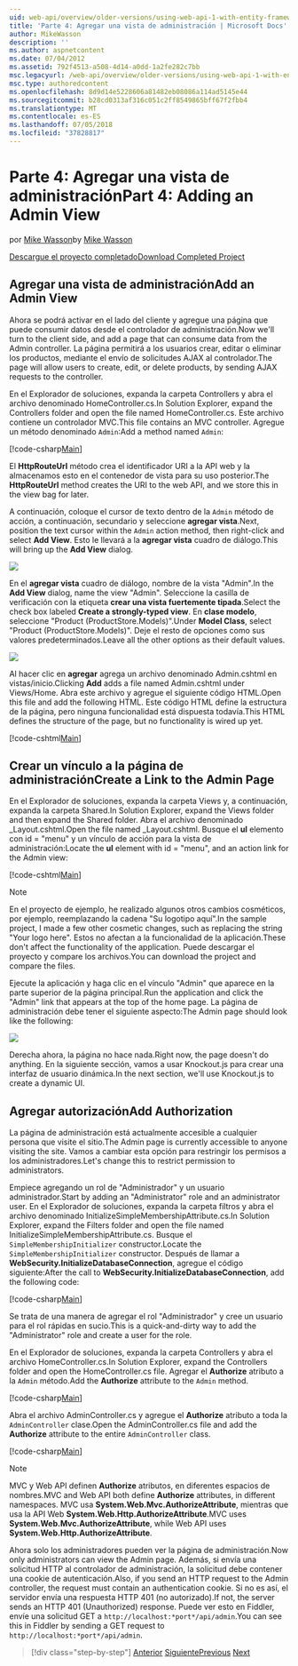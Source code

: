 ```yaml
---
uid: web-api/overview/older-versions/using-web-api-1-with-entity-framework-5/using-web-api-with-entity-framework-part-4
title: 'Parte 4: Agregar una vista de administración | Microsoft Docs'
author: MikeWasson
description: ''
ms.author: aspnetcontent
ms.date: 07/04/2012
ms.assetid: 792f4513-a508-4d14-a0dd-1a2fe282c7bb
msc.legacyurl: /web-api/overview/older-versions/using-web-api-1-with-entity-framework-5/using-web-api-with-entity-framework-part-4
msc.type: authoredcontent
ms.openlocfilehash: 8d9d14e5228606a81482eb08086a114ad5145e44
ms.sourcegitcommit: b28cd0313af316c051c2ff8549865bff67f2fbb4
ms.translationtype: MT
ms.contentlocale: es-ES
ms.lasthandoff: 07/05/2018
ms.locfileid: "37828817"
---
```

<a name="part-4-adding-an-admin-view"></a><span data-ttu-id="9bedc-102">Parte 4: Agregar una vista de administración</span><span class="sxs-lookup"><span data-stu-id="9bedc-102">Part 4: Adding an Admin View</span></span>
====================
<span data-ttu-id="9bedc-103">por [Mike Wasson](https://github.com/MikeWasson)</span><span class="sxs-lookup"><span data-stu-id="9bedc-103">by [Mike Wasson](https://github.com/MikeWasson)</span></span>

[<span data-ttu-id="9bedc-104">Descargue el proyecto completado</span><span class="sxs-lookup"><span data-stu-id="9bedc-104">Download Completed Project</span></span>](http://code.msdn.microsoft.com/ASP-NET-Web-API-with-afa30545)

## <a name="add-an-admin-view"></a><span data-ttu-id="9bedc-105">Agregar una vista de administración</span><span class="sxs-lookup"><span data-stu-id="9bedc-105">Add an Admin View</span></span>

<span data-ttu-id="9bedc-106">Ahora se podrá activar en el lado del cliente y agregue una página que puede consumir datos desde el controlador de administración.</span><span class="sxs-lookup"><span data-stu-id="9bedc-106">Now we'll turn to the client side, and add a page that can consume data from the Admin controller.</span></span> <span data-ttu-id="9bedc-107">La página permitirá a los usuarios crear, editar o eliminar los productos, mediante el envío de solicitudes AJAX al controlador.</span><span class="sxs-lookup"><span data-stu-id="9bedc-107">The page will allow users to create, edit, or delete products, by sending AJAX requests to the controller.</span></span>

<span data-ttu-id="9bedc-108">En el Explorador de soluciones, expanda la carpeta Controllers y abra el archivo denominado HomeController.cs.</span><span class="sxs-lookup"><span data-stu-id="9bedc-108">In Solution Explorer, expand the Controllers folder and open the file named HomeController.cs.</span></span> <span data-ttu-id="9bedc-109">Este archivo contiene un controlador MVC.</span><span class="sxs-lookup"><span data-stu-id="9bedc-109">This file contains an MVC controller.</span></span> <span data-ttu-id="9bedc-110">Agregue un método denominado `Admin`:</span><span class="sxs-lookup"><span data-stu-id="9bedc-110">Add a method named `Admin`:</span></span>

[!code-csharp[Main](using-web-api-with-entity-framework-part-4/samples/sample1.cs)]

<span data-ttu-id="9bedc-111">El **HttpRouteUrl** método crea el identificador URI a la API web y la almacenamos esto en el contenedor de vista para su uso posterior.</span><span class="sxs-lookup"><span data-stu-id="9bedc-111">The **HttpRouteUrl** method creates the URI to the web API, and we store this in the view bag for later.</span></span>

<span data-ttu-id="9bedc-112">A continuación, coloque el cursor de texto dentro de la `Admin` método de acción, a continuación, secundario y seleccione **agregar vista**.</span><span class="sxs-lookup"><span data-stu-id="9bedc-112">Next, position the text cursor within the `Admin` action method, then right-click and select **Add View**.</span></span> <span data-ttu-id="9bedc-113">Esto le llevará a la **agregar vista** cuadro de diálogo.</span><span class="sxs-lookup"><span data-stu-id="9bedc-113">This will bring up the **Add View** dialog.</span></span>

![](using-web-api-with-entity-framework-part-4/_static/image1.png)

<span data-ttu-id="9bedc-114">En el **agregar vista** cuadro de diálogo, nombre de la vista "Admin".</span><span class="sxs-lookup"><span data-stu-id="9bedc-114">In the **Add View** dialog, name the view "Admin".</span></span> <span data-ttu-id="9bedc-115">Seleccione la casilla de verificación con la etiqueta **crear una vista fuertemente tipada**.</span><span class="sxs-lookup"><span data-stu-id="9bedc-115">Select the check box labeled **Create a strongly-typed view**.</span></span> <span data-ttu-id="9bedc-116">En **clase modelo**, seleccione "Product (ProductStore.Models)".</span><span class="sxs-lookup"><span data-stu-id="9bedc-116">Under **Model Class**, select "Product (ProductStore.Models)".</span></span> <span data-ttu-id="9bedc-117">Deje el resto de opciones como sus valores predeterminados.</span><span class="sxs-lookup"><span data-stu-id="9bedc-117">Leave all the other options as their default values.</span></span>

![](using-web-api-with-entity-framework-part-4/_static/image2.png)

<span data-ttu-id="9bedc-118">Al hacer clic en **agregar** agrega un archivo denominado Admin.cshtml en vistas/inicio.</span><span class="sxs-lookup"><span data-stu-id="9bedc-118">Clicking **Add** adds a file named Admin.cshtml under Views/Home.</span></span> <span data-ttu-id="9bedc-119">Abra este archivo y agregue el siguiente código HTML.</span><span class="sxs-lookup"><span data-stu-id="9bedc-119">Open this file and add the following HTML.</span></span> <span data-ttu-id="9bedc-120">Este código HTML define la estructura de la página, pero ninguna funcionalidad está dispuesta todavía.</span><span class="sxs-lookup"><span data-stu-id="9bedc-120">This HTML defines the structure of the page, but no functionality is wired up yet.</span></span>

[!code-cshtml[Main](using-web-api-with-entity-framework-part-4/samples/sample2.cshtml)]

## <a name="create-a-link-to-the-admin-page"></a><span data-ttu-id="9bedc-121">Crear un vínculo a la página de administración</span><span class="sxs-lookup"><span data-stu-id="9bedc-121">Create a Link to the Admin Page</span></span>

<span data-ttu-id="9bedc-122">En el Explorador de soluciones, expanda la carpeta Views y, a continuación, expanda la carpeta Shared.</span><span class="sxs-lookup"><span data-stu-id="9bedc-122">In Solution Explorer, expand the Views folder and then expand the Shared folder.</span></span> <span data-ttu-id="9bedc-123">Abra el archivo denominado \_Layout.cshtml.</span><span class="sxs-lookup"><span data-stu-id="9bedc-123">Open the file named \_Layout.cshtml.</span></span> <span data-ttu-id="9bedc-124">Busque el **ul** elemento con id = "menu" y un vínculo de acción para la vista de administración:</span><span class="sxs-lookup"><span data-stu-id="9bedc-124">Locate the **ul** element with id = "menu", and an action link for the Admin view:</span></span>

[!code-cshtml[Main](using-web-api-with-entity-framework-part-4/samples/sample3.cshtml)]

> [!NOTE]
> <span data-ttu-id="9bedc-125">En el proyecto de ejemplo, he realizado algunos otros cambios cosméticos, por ejemplo, reemplazando la cadena "Su logotipo aquí".</span><span class="sxs-lookup"><span data-stu-id="9bedc-125">In the sample project, I made a few other cosmetic changes, such as replacing the string "Your logo here".</span></span> <span data-ttu-id="9bedc-126">Estos no afectan a la funcionalidad de la aplicación.</span><span class="sxs-lookup"><span data-stu-id="9bedc-126">These don't affect the functionality of the application.</span></span> <span data-ttu-id="9bedc-127">Puede descargar el proyecto y compare los archivos.</span><span class="sxs-lookup"><span data-stu-id="9bedc-127">You can download the project and compare the files.</span></span>


<span data-ttu-id="9bedc-128">Ejecute la aplicación y haga clic en el vínculo "Admin" que aparece en la parte superior de la página principal.</span><span class="sxs-lookup"><span data-stu-id="9bedc-128">Run the application and click the "Admin" link that appears at the top of the home page.</span></span> <span data-ttu-id="9bedc-129">La página de administración debe tener el siguiente aspecto:</span><span class="sxs-lookup"><span data-stu-id="9bedc-129">The Admin page should look like the following:</span></span>

![](using-web-api-with-entity-framework-part-4/_static/image3.png)

<span data-ttu-id="9bedc-130">Derecha ahora, la página no hace nada.</span><span class="sxs-lookup"><span data-stu-id="9bedc-130">Right now, the page doesn't do anything.</span></span> <span data-ttu-id="9bedc-131">En la siguiente sección, vamos a usar Knockout.js para crear una interfaz de usuario dinámica.</span><span class="sxs-lookup"><span data-stu-id="9bedc-131">In the next section, we'll use Knockout.js to create a dynamic UI.</span></span>

## <a name="add-authorization"></a><span data-ttu-id="9bedc-132">Agregar autorización</span><span class="sxs-lookup"><span data-stu-id="9bedc-132">Add Authorization</span></span>

<span data-ttu-id="9bedc-133">La página de administración está actualmente accesible a cualquier persona que visite el sitio.</span><span class="sxs-lookup"><span data-stu-id="9bedc-133">The Admin page is currently accessible to anyone visiting the site.</span></span> <span data-ttu-id="9bedc-134">Vamos a cambiar esta opción para restringir los permisos a los administradores.</span><span class="sxs-lookup"><span data-stu-id="9bedc-134">Let's change this to restrict permission to administrators.</span></span>

<span data-ttu-id="9bedc-135">Empiece agregando un rol de "Administrador" y un usuario administrador.</span><span class="sxs-lookup"><span data-stu-id="9bedc-135">Start by adding an "Administrator" role and an administrator user.</span></span> <span data-ttu-id="9bedc-136">En el Explorador de soluciones, expanda la carpeta filtros y abra el archivo denominado InitializeSimpleMembershipAttribute.cs.</span><span class="sxs-lookup"><span data-stu-id="9bedc-136">In Solution Explorer, expand the Filters folder and open the file named InitializeSimpleMembershipAttribute.cs.</span></span> <span data-ttu-id="9bedc-137">Busque el `SimpleMembershipInitializer` constructor.</span><span class="sxs-lookup"><span data-stu-id="9bedc-137">Locate the `SimpleMembershipInitializer` constructor.</span></span> <span data-ttu-id="9bedc-138">Después de llamar a **WebSecurity.InitializeDatabaseConnection**, agregue el código siguiente:</span><span class="sxs-lookup"><span data-stu-id="9bedc-138">After the call to **WebSecurity.InitializeDatabaseConnection**, add the following code:</span></span>

[!code-csharp[Main](using-web-api-with-entity-framework-part-4/samples/sample4.cs)]

<span data-ttu-id="9bedc-139">Se trata de una manera de agregar el rol "Administrador" y cree un usuario para el rol rápidas en sucio.</span><span class="sxs-lookup"><span data-stu-id="9bedc-139">This is a quick-and-dirty way to add the "Administrator" role and create a user for the role.</span></span>

<span data-ttu-id="9bedc-140">En el Explorador de soluciones, expanda la carpeta Controllers y abra el archivo HomeController.cs.</span><span class="sxs-lookup"><span data-stu-id="9bedc-140">In Solution Explorer, expand the Controllers folder and open the HomeController.cs file.</span></span> <span data-ttu-id="9bedc-141">Agregar el **Authorize** atributo a la `Admin` método.</span><span class="sxs-lookup"><span data-stu-id="9bedc-141">Add the **Authorize** attribute to the `Admin` method.</span></span>

[!code-csharp[Main](using-web-api-with-entity-framework-part-4/samples/sample5.cs)]

<span data-ttu-id="9bedc-142">Abra el archivo AdminController.cs y agregue el **Authorize** atributo a toda la `AdminController` clase.</span><span class="sxs-lookup"><span data-stu-id="9bedc-142">Open the AdminController.cs file and add the **Authorize** attribute to the entire `AdminController` class.</span></span>

[!code-csharp[Main](using-web-api-with-entity-framework-part-4/samples/sample6.cs)]

> [!NOTE]
> <span data-ttu-id="9bedc-143">MVC y Web API definen **Authorize** atributos, en diferentes espacios de nombres.</span><span class="sxs-lookup"><span data-stu-id="9bedc-143">MVC and Web API both define **Authorize** attributes, in different namespaces.</span></span> <span data-ttu-id="9bedc-144">MVC usa **System.Web.Mvc.AuthorizeAttribute**, mientras que usa la API Web **System.Web.Http.AuthorizeAttribute**.</span><span class="sxs-lookup"><span data-stu-id="9bedc-144">MVC uses **System.Web.Mvc.AuthorizeAttribute**, while Web API uses **System.Web.Http.AuthorizeAttribute**.</span></span>


<span data-ttu-id="9bedc-145">Ahora solo los administradores pueden ver la página de administración.</span><span class="sxs-lookup"><span data-stu-id="9bedc-145">Now only administrators can view the Admin page.</span></span> <span data-ttu-id="9bedc-146">Además, si envía una solicitud HTTP al controlador de administración, la solicitud debe contener una cookie de autenticación.</span><span class="sxs-lookup"><span data-stu-id="9bedc-146">Also, if you send an HTTP request to the Admin controller, the request must contain an authentication cookie.</span></span> <span data-ttu-id="9bedc-147">Si no es así, el servidor envía una respuesta HTTP 401 (no autorizado).</span><span class="sxs-lookup"><span data-stu-id="9bedc-147">If not, the server sends an HTTP 401 (Unauthorized) response.</span></span> <span data-ttu-id="9bedc-148">Puede ver esto en Fiddler, envíe una solicitud GET a `http://localhost:*port*/api/admin`.</span><span class="sxs-lookup"><span data-stu-id="9bedc-148">You can see this in Fiddler by sending a GET request to `http://localhost:*port*/api/admin`.</span></span>

> [!div class="step-by-step"]
> <span data-ttu-id="9bedc-149">[Anterior](using-web-api-with-entity-framework-part-3.md)
> [Siguiente](using-web-api-with-entity-framework-part-5.md)</span><span class="sxs-lookup"><span data-stu-id="9bedc-149">[Previous](using-web-api-with-entity-framework-part-3.md)
[Next](using-web-api-with-entity-framework-part-5.md)</span></span>
